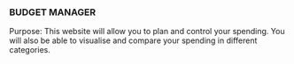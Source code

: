 ### BUDGET MANAGER

Purpose:
This website will allow you to plan and control your spending.
You will also be able to visualise and compare your spending in different categories.